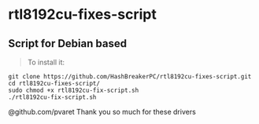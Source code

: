 # rtl8192cu-fixes-script
## Script for Debian based
> To install it:
```
git clone https://github.com/HashBreakerPC/rtl8192cu-fixes-script.git 
cd rtl8192cu-fixes-script/
sudo chmod +x rtl8192cu-fix-script.sh
./rtl8192cu-fix-script.sh

```
@github.com/pvaret Thank you so much for these drivers
